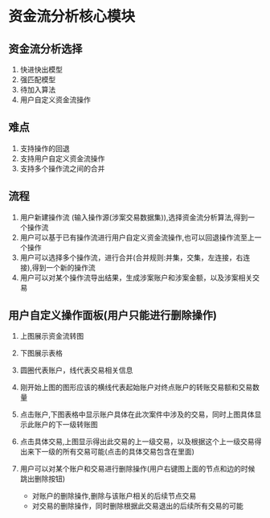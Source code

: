 # 资金流分析核心模块


## 资金流分析选择


1. 快进快出模型
2. 强匹配模型
3. 待加入算法
4. 用户自定义资金流操作


## 难点

1. 支持操作的回退
2. 支持用户自定义资金流操作
3. 支持多个操作流之间的合并


## 流程

1. 用户新建操作流 (输入操作源(涉案交易数据集)),选择资金流分析算法,得到一个操作流
2. 用户可以基于已有操作流进行用户自定义资金流操作,也可以回退操作流至上一个操作
3. 用户可以选择多个操作流，进行合并(合并规则:并集，交集，左连接，右连接),得到一个新的操作流
4. 用户可以对某个操作流导出结果，生成涉案账户和涉案金额，以及涉案相关交易
   


## 用户自定义操作面板(用户只能进行删除操作)


1. 上图展示资金流转图
2. 下图展示表格
3. 圆圈代表账户，线代表交易相关信息
4. 刚开始上图的图形应该的横线代表起始账户对终点账户的转账交易额和交易数量
5. 点击账户,下图表格中显示账户具体在此次案件中涉及的交易，同时上图具体显示此账户的下一级转账图
6. 点击具体交易,上图显示得出此交易的上一级交易，以及根据这个上一级交易得出来下一级的所有交易可能(点击的具体交易包含在里面)
7. 用户可以对某个账户和交易进行删除操作(用户右键图上面的节点和边的时候跳出删除按钮)

   + 对账户的删除操作,删除与该账户相关的后续节点交易
   + 对交易的删除操作，同时删除根据此交易退出的后续所有交易的可能